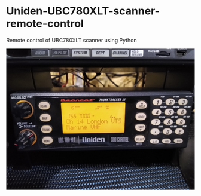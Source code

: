 # Uniden-UBC780XLT-scanner-remote-control
Remote control of UBC780XLT scanner using Python

![Front view of UBC780XLT](https://github.com/Liamgoh/Uniden-UBC780XLT-scanner-remote-control/blob/master/IMG_20200425_134352483.jpg)
